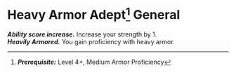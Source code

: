 # Heavy Armor Adept[^1] <span class="md-tag">General<span>
***Ability score increase.*** Increase your strength by 1.<br>
***Heavily Armored.*** You gain proficiency with heavy armor.

[^1]: ***Prerequisite:*** Level 4+, Medium Armor Proficiency
